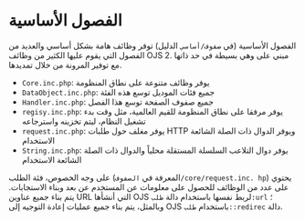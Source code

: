 # الفصول الأساسية

الفصول الأساسية (في `صفوف/أساسي` الدليل) توفر وظائف هامة بشكل أساسي والعديد من الفصول التي يقوم عليها الكثير من وظائف OJS 2. مبني على وهي بسيطة في حد ذاتها مع توفير المرونة من خلال تمديدها.

- `Core.inc.php`: يوفر وظائف متنوعة على نطاق المنظومة
- `DataObject.inc.php`: جميع فئات الموديل توسع هذه الفئة
- `Handler.inc.php`: جميع صفوف الصفحة توسع هذا الفصل
- `regisy.inc.php`: يوفر مرفقا على نطاق المنظومة للقيم العالمية، مثل وقت بدء تشغيل النظام، ليتم تخزينه واسترجاعه
- `request.inc.php`: يوفر مغلف حول طلبات HTTP ويوفر الدوال ذات الصلة الشائعة الاستخدام
- `String.inc.php`: يوفر دوال التلاعب السلسلة المستقلة محلياً والدوال ذات الصلة الشائعة الاستخدام

على وجه الخصوص، فئة الطلب (المعرفة في `الصفوف/core/request.inc. hp`) يحتوي على عدد من الوظائف للحصول على معلومات عن المستخدم عن بعد وبناء الاستجابات. يتم بناء جميع عناوين URL التي أنشأها OJS لربط نفسها باستخدام دالة `طلب:url` ؛ وبالمثل، يتم بناء جميع عمليات إعادة التوجيه إلى OJS باستخدام `طلب::redirec` دالة.

